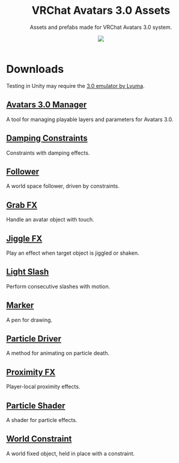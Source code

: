 <div align="center">
  <h1>VRChat Avatars 3.0 Assets</h1>
  <p>
     Assets and prefabs made for VRChat Avatars 3.0 system.
  </p>

  <a href="https://github.com/VRLabs/VRChat-Avatars-3.0/releases/latest">
    <img src="https://img.shields.io/github/v/release/VRLabs/VRChat-Avatars-3.0.svg?style=flat-square">
  </a>
  <br />
  <br />
</div>

# Downloads

Testing in Unity may require the [3.0 emulator by Lyuma](https://github.com/lyuma/Av3Emulator).

## [Avatars 3.0 Manager](https://github.com/VRLabs/VRChat-Avatars-3.0/releases/download/1/AV3Manager.unitypackage)

 A tool for managing playable layers and parameters for Avatars 3.0.

## [Damping Constraints](https://github.com/VRLabs/VRChat-Avatars-3.0/releases/download/1/DampingConstraints.unitypackage)

Constraints with damping effects.

## [Follower](https://github.com/VRLabs/VRChat-Avatars-3.0/releases/download/1/Follower.unitypackage)

A world space follower, driven by constraints.

## [Grab FX](https://github.com/VRLabs/VRChat-Avatars-3.0/releases/download/1/GrabFX.unitypackage)

Handle an avatar object with touch.

## [Jiggle FX](https://github.com/VRLabs/VRChat-Avatars-3.0/releases/download/1/JiggleFX.unitypackage)

Play an effect when target object is jiggled or shaken.

## [Light Slash](https://github.com/VRLabs/VRChat-Avatars-3.0/releases/download/1/LightSlash.unitypackage)

Perform consecutive slashes with motion.

## [Marker](https://github.com/VRLabs/VRChat-Avatars-3.0/releases/download/1/Marker.unitypackage)

A pen for drawing.

## [Particle Driver](https://github.com/VRLabs/VRChat-Avatars-3.0/releases/download/1/ParticleDriver.unitypackage)

A method for animating on particle death.

## [Proximity FX](https://github.com/VRLabs/VRChat-Avatars-3.0/releases/download/1/ProximityFX.unitypackage)

Player-local proximity effects.

## [Particle Shader](https://github.com/VRLabs/VRChat-Avatars-3.0/releases/download/1/ParticleShader.unitypackage)

 A shader for particle effects.

## [World Constraint](https://github.com/VRLabs/VRChat-Avatars-3.0/releases/download/1/WorldConstraint.unitypackage)

A world fixed object, held in place with a constraint.
